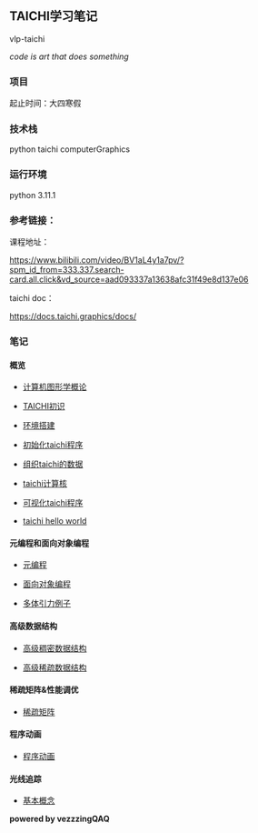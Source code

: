 ## TAICHI学习笔记

vlp-taichi

_code is art that does something_

### 项目

起止时间：大四寒假

### 技术栈

python taichi computerGraphics

### 运行环境

python 3.11.1

### 参考链接：

课程地址：

https://www.bilibili.com/video/BV1aL4y1a7pv/?spm_id_from=333.337.search-card.all.click&vd_source=aad093337a13638afc31f49e8d137e06

taichi doc：

https://docs.taichi.graphics/docs/

### 笔记

#### 概览

* [计算机图形学概论](./notes/概览/计算机图形学概论.md)

* [TAICHI初识](./notes/概览/Taichi初识.md)

* [环境搭建](./notes/概览/环境搭建.md)

* [初始化taichi程序](./notes/概览/初始化taichi程序.md)

* [组织taichi的数据](./notes/概览/组织taichi数据.md)

* [taichi计算核](./notes/概览/taichi计算核.md)

* [可视化taichi程序](./notes/概览/可视化taichi程序.md)

* [taichi hello world](./notes/概览/taichiHelloWorld.md)

#### 元编程和面向对象编程

* [元编程](./notes/元编程&面向对象/元编程.md)

* [面向对象编程](./notes/元编程&面向对象/面向对象编程.md)

* [多体引力例子](./notes/元编程&面向对象/例子.md)

#### 高级数据结构

* [高级稠密数据结构](./notes/高级数据结构/高级稠密数据结构.md)

* [高级稀疏数据结构](./notes/高级数据结构/高级稀疏数据结构.md)

#### 稀疏矩阵&性能调优

* [稀疏矩阵](./notes/稀疏矩阵&性能调优/稀疏矩阵.md)

#### 程序动画

* [程序动画](./notes/程序动画/如何编写程序动画.md)

#### 光线追踪

* [基本概念](./notes/光线追踪/基本概念.md)

**powered by vezzzingQAQ**
